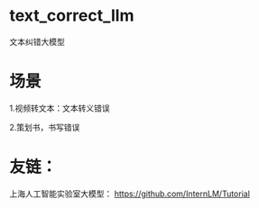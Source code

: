 # text_correct_llm
文本纠错大模型

# 场景

1.视频转文本：文本转义错误

2.策划书，书写错误


# 友链：

上海人工智能实验室大模型：
https://github.com/InternLM/Tutorial

